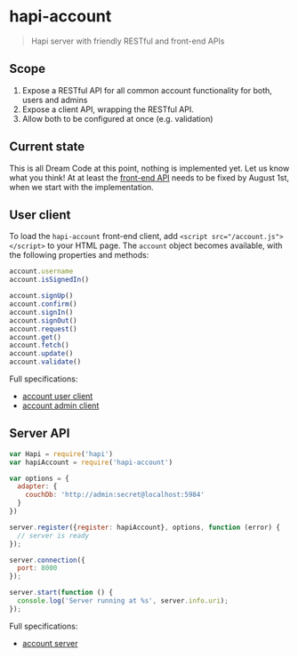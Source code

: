# hapi-account

> Hapi server with friendly RESTful and front-end APIs

## Scope

1. Expose a RESTful API for all common account functionality for both, users and admins
2. Expose a client API, wrapping the RESTful API.
3. Allow both to be configured at once (e.g. validation)

## Current state

This is all Dream Code at this point, nothing is implemented yet. Let us know what you think!
At at least the [front-end API](client) needs to be fixed by August 1st, when we start
with the implementation.

## User client

To load the `hapi-account` front-end client, add `<script src="/account.js"></script>` to
your HTML page. The `account` object becomes available, with the following properties and
methods:

```js
account.username
account.isSignedIn()

account.signUp()
account.confirm()
account.signIn()
account.signOut()
account.request()
account.get()
account.fetch()
account.update()
account.validate()
```

Full specifications:

- [account user client](client)
- [account admin client](client/admin)

## Server API

```js
var Hapi = require('hapi')
var hapiAccount = require('hapi-account')

var options = {
  adapter: {
    couchDb: 'http://admin:secret@localhost:5984'
  }
})

server.register({register: hapiAccount}, options, function (error) {
  // server is ready
});

server.connection({
  port: 8000
});

server.start(function () {
  console.log('Server running at %s', server.info.uri);
});
```

Full specifications:

- [account server](server)
